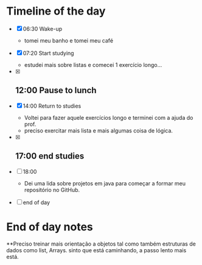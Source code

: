 
# Timeline of the day


- [x] 06:30 Wake-up
	- tomei meu banho e tomei meu café
- [x] 07:20 Start studying 
	- estudei mais sobre listas e comecei 1 exercício longo...
- [x] 12:00 Pause to lunch
	- 
- [x] 14:00 Return to studies 
	- Voltei para fazer aquele exercícios longo e terminei com a ajuda do prof.
	- preciso exercitar mais lista e mais algumas coisa de lógica.
- [x] 17:00  end studies 
	- 
- [ ] 18:00
	- Dei uma lida sobre projetos em java para começar a formar meu repositório no GitHub.

- [ ]  end of day


# End of day notes

**Preciso treinar mais orientação a objetos tal como também estruturas de dados como list, Arrays. sinto que está caminhando, a passo lento mais está.

